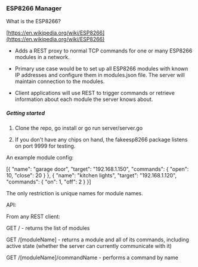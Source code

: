
### ESP8266 Manager

What is the ESP8266?

[https://en.wikipedia.org/wiki/ESP8266](https://en.wikipedia.org/wiki/ESP8266)

* Adds a REST proxy to normal TCP commands for one or many ESP8266 modules in a network.

* Primary use case would be to set up all ESP8266 modules with known IP addresses and configure them in modules.json file. The server will maintain connection to the modules.

* Client applications will use REST to trigger commands or retrieve information about each module the server knows about.

##### Getting started

1. Clone the repo, go install or go run server/server.go

2. If you don't have any chips on hand, the fakeesp8266 package listens on port 9999 for testing.

An example module config:

[{
    "name": "garage door",
    "target": "192.168.1.150",
    "commands": {
        "open": 10,
        "close": 20
    }
}, {
    "name": "kitchen lights",
    "target": "192.168.1.120",
    "commands": {
        "on": 1,
        "off": 2
    }
}]

The only restriction is unique names for module names.

API:

From any REST client:

GET / - returns the list of modules

GET /[moduleName] - returns a module and all of its commands, including active state (whether the server can currently communicate with it)

GET /[moduleName]/commandName - performs a command by name
